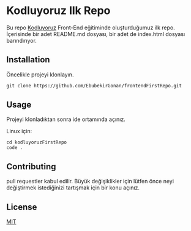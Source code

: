 
# Kodluyoruz Ilk Repo

Bu repo [Kodluyoruz](#) Front-End eğitiminde oluşturduğumuz ilk repo. İçerisinde bir adet README.md dosyası, bir adet de index.html dosyası barındırıyor.

## Installation
Öncelikle projeyi klonlayın.


```dtd
git clone https://github.com/EbubekirGonan/frontendFirstRepo.git
```

## Usage
Projeyi klonladıktan sonra ide ortamında açınız.

Linux için:

```
cd kodluyoruzFirstRepo
code .
```

## Contributing
pull requestler kabul edilir. Büyük değişiklikler için lütfen önce neyi değiştirmek istediğinizi tartışmak için bir konu açınız.

## License
[MIT](#)     

